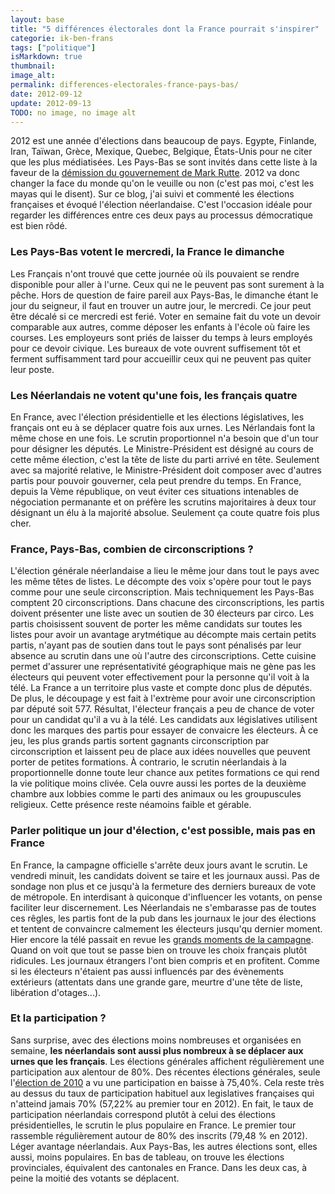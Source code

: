 ```yaml
---
layout: base
title: "5 différences électorales dont la France pourrait s'inspirer"
categorie: ik-ben-frans
tags: ["politique"]
isMarkdown: true
thumbnail: 
image_alt: 
permalink: differences-electorales-france-pays-bas/
date: 2012-09-12
update: 2012-09-13
TODO: no image, no image alt
---
```


2012 est une année d'élections dans beaucoup de pays. Egypte, Finlande, Iran, Taïwan, Grèce, Mexique, Quebec, Belgique, États-Unis pour ne citer que les plus médiatisées. Les Pays-Bas se sont invités dans cette liste à la faveur de la [démission du gouvernement de Mark Rutte](/bientot-les-elections-6). 2012 va donc changer la face du monde qu'on le veuille ou non (c'est pas moi, c'est les mayas qui le disent). Sur ce blog, j'ai suivi et commenté les élections françaises et évoqué l'élection néerlandaise. C'est l'occasion idéale pour regarder les différences entre ces deux pays au processus démocratique est bien rôdé.

<!--excerpt-->

### Les Pays-Bas votent le mercredi, la France le dimanche
Les Français n'ont trouvé que cette journée où ils pouvaient se rendre disponible pour aller à l'urne. Ceux qui ne le peuvent pas sont surement à la pêche. Hors de question de faire pareil aux Pays-Bas, le dimanche étant le jour du seigneur, il faut en trouver un autre jour, le mercredi. Ce jour peut être décalé si ce mercredi est ferié. Voter en semaine fait du vote un devoir comparable aux autres, comme déposer les enfants à l'école où faire les courses. Les employeurs sont priés de laisser du temps à leurs employés pour ce devoir civique. Les bureaux de vote ouvrent suffisement tôt et ferment suffisamment tard pour accueillir ceux qui ne peuvent pas quiter leur poste.

### Les Néerlandais ne votent qu'une fois, les français quatre
En France, avec l'élection présidentielle et les élections législatives, les français ont eu à se déplacer quatre fois aux urnes. Les Nérlandais font la même chose en une fois. Le scrutin proportionnel n'a besoin que d'un tour pour désigner les députés. Le Ministre-Président est désigné au cours de cette même élection, c'est la tête de liste du parti arrivé en tête. Seulement avec sa majorité relative, le Ministre-Président doit composer avec d'autres partis pour pouvoir gouverner, cela peut prendre du temps. En France, depuis la Vème république, on veut éviter ces situations intenables de négociation permanante et on préfère les scrutins majoritaires à deux tour désignant un élu à la majorité absolue. Seulement ça coute quatre fois plus cher.


### France, Pays-Bas, combien de circonscriptions ?
L'élection générale néerlandaise a lieu le même jour dans tout le pays avec les même têtes de listes. Le décompte des voix s'opère pour tout le pays comme pour une seule circonscription. Mais techniquement les Pays-Bas comptent 20 circonscriptions. Dans chacune des circonscriptions, les partis doivent présenter une liste avec un soutien de 30 électeurs par circo. Les partis choisissent souvent de porter les même candidats sur toutes les listes pour avoir un avantage arytmétique au décompte mais certain petits partis, n'ayant pas de soutien dans tout le pays sont pénalisés par leur absence au scrutin dans une où l'autre des circonscriptions. Cette cuisine permet d'assurer une représentativité géographique mais ne gène pas les électeurs qui peuvent voter effectivement pour la personne qu'il voit à la télé. La France a un territoire plus vaste et compte donc plus de députés. De plus, le découpage y est fait à l'extrème pour avoir une circonscription par député soit 577. Résultat, l'électeur français a peu de chance de voter pour un candidat qu'il a vu à la télé. Les candidats aux législatives utilisent donc les marques des partis pour essayer de convaicre les électeurs. À ce jeu, les plus grands partis sortent gagnants circonscription par circonscription et laissent peu de place aux idées nouvelles que peuvent porter de petites formations. À contrario, le scrutin néerlandais à la proportionnelle donne toute leur chance aux petites formations ce qui rend la vie politique moins clivée. Cela ouvre aussi les portes de la deuxième chambre aux lobbies comme le parti des animaux ou les groupuscules religieux. Cette présence reste néamoins faible et gérable.

### Parler politique un jour d'élection, c'est possible, mais pas en France
En France, la campagne officielle s'arrête deux jours avant le scrutin. Le vendredi minuit, les candidats doivent se taire et les journaux aussi. Pas de sondage non plus et ce jusqu'à la fermeture des derniers bureaux de vote de métropole. En interdisant à quiconque d'influencer les votants, on pense faciliter leur discernement. Les Néerlandais ne s'embarasse pas de toutes ces rêgles, les partis font de la pub dans les journaux le jour des élections et tentent de convaincre calmement les électeurs jusqu'qu dernier moment. Hier encore la télé passait en revue les [grands moments de la campagne](http://nos.nl/liveblog/417150-live-de-campagne-vandaag.html). Quand on voit que tout se passe bien on trouve les choix français plutôt ridicules. Les journaux étrangers l'ont bien compris et en profitent. Comme si les électeurs n'étaient pas aussi influencés par des évènements extérieurs (attentats dans une grande gare, meurtre d'une tête de liste, libération d'otages...). 

### Et la participation ?
Sans surprise, avec des élections moins nombreuses et organisées en semaine, **les néerlandais sont aussi plus nombreux à se déplacer aux urnes que les français**. Les élections générales affichent régulièrement une participation aux alentour de 80%. Des récentes élections générales, seule l'[élection de 2010](http://blog.re/me-in-amsterdam/index.php/chaises-musicales-et-politiques) a vu une participation en baisse à 75,40%. Cela reste très au dessus du taux de participation habituel aux legislatives françaises qui n'atteind jamais 70% (57,22% au premier tour en 2012). En fait, le taux de participation néerlandais correspond plutôt à celui des élections présidentielles, le scrutin le plus populaire en France. Le premier tour rassemble régulièrement autour de 80% des inscrits (79,48 % en 2012). Léger avantage néerlandais. Aux Pays-Bas, les autres élections sont, elles aussi, moins populaires. En bas de tableau, on trouve les élections provinciales, équivalent des cantonales en France. Dans les deux cas, à peine la moitié des votants se déplacent.


<!-- post notes:
http://nos.nl/artikel/417088-peilingwijzer-vvd-pvda-gelijk.html
--->
